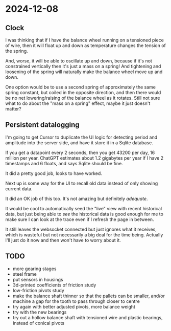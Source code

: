 # 2024-12-08

## Clock

I was thinking that if I have the balance wheel running on a tensioned piece of wire,
then it will float up and down as temperature changes the tension of the spring.

And, worse, it will be able to oscillate up and down, because if it's not constrained
vertically then it's just a mass on a spring! And tightening and loosening of the spring
will naturally make the balance wheel move up and down.

One option would be to use a second spring of approximately the same spring constant,
but coiled in the opposite direction, and then there would be no net lowering/raising
of the balance wheel as it rotates. Still not sure what to do about the "mass on a spring"
effect, maybe it just doesn't matter?

## Persistent datalogging

I'm going to get Cursor to duplicate the UI logic for detecting period and amplitude into
the server side, and have it store it in a Sqlite database.

If you get a datapoint every 2 seconds, then you get 43200 per day, 16 million per year.
ChatGPT estimates about 1.2 gigabytes per year if I have 2 timestamps and 6 floats, and
says Sqlite should be fine.

It did a pretty good job, looks to have worked.

Next up is some way for the UI to recall old data instead of only showing current data.

It did an OK job of this too. It's not amazing but definitely *adequate*.

It would be cool to automatically seed the "live" view with recent historical data, but just
being able to *see* the historical data is good enough for me to make sure I can look at
the trace even if I refresh the page in between.

It still leaves the websocket connected but just ignores what it receives,
which is wasteful but not necessarily a big deal for the time being. Actually I'll just
do it now and then won't have to worry about it.

## TODO

 * more gearing stages
 * steel frame
 * put sensors in housings
 * 3d-printed coefficients of friction study
 * low-friction pivots study
 * make the balance shaft thinner so that the pallets can be smaller, and/or machine a gap for the tooth to pass through closer to centre
 * try again with better adjusted pivots, more balance weight
 * try with the new bearings
 * try out a hollow balance shaft with tensioned wire and plastic bearings, instead of conical pivots
